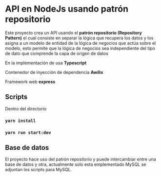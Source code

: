 # API en NodeJs usando patrón repositorio
Este proyecto crea un API usando el **patrón repositorio (Repository Pattern)** el cual consiste en separar la lógica que recupera los datos y los asigna a un modelo de entidad de la lógica de negocios que actúa sobre el modelo, esto permite que la lógica de negocios sea independiente del tipo de dato que comprende la capa de origen de datos

En la implementación de usa **Typescript**

Contenedor de inyección de dependencia **Awilix**

Framework web **express**


##  Scripts
Dentro del directorio
### `yarn install`
### `yarn run start:dev`


##  Base de datos

El proyecto hace uso del patrón repositorio y puede intercambiar entre una base de datos y otra, actualmente solo esta emplementado MySQL
se adjuntan los scripts para MySQL.

